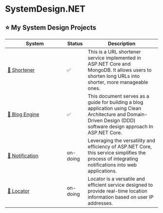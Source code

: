 # SystemDesign.NET



## ⭐️ My System Design Projects
<table>
   <thead>
      <tr>
        <th>System</th>
        <th>Status</th>
        <th>Description</th>
      </tr>
   </thead>
   <tbody>
       <tr>
         <td width="180px"><a href='https://github.com/thisisnabi/Shortener'>🚀 Shortener</a></td>
         <td>✅</td>
         <td>This is a URL shortener service implemented in ASP.NET Core and MongoDB. It allows users to shorten long URLs into shorter, more manageable ones.</td>
       </tr>
       <tr>
         <td><a href='https://github.com/thisisnabi/Blogger'>🦼 Blog Engine</a></td>
         <td>✅</td>
         <td>This document serves as a guide for building a blog application using Clean Architecture and Domain-Driven Design (DDD) software design approach In ASP.NET Core.</td>
       </tr>
       <tr>
         <td><a href='https://github.com/thisisnabi/Notifier'>🔔 Notification</a></td>
         <td>on-doing</td>
         <td>Leveraging the versatility and efficiency of ASP.NET Core, this service simplifies the process of integrating notifications into web applications.</td>
       </tr>
       <tr>
         <td><a href='https://github.com/thisisnabi/Locator'>🔗 Locator</a></td>
         <td>on-doing</td>
         <td>Locator is a versatile and efficient service designed to provide real-time location information based on user IP addresses.</td>
       </tr>
    </tbody>
</table>
